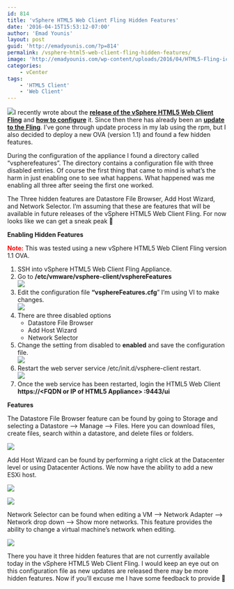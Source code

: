 ```yaml
---
id: 814
title: 'vSphere HTML5 Web Client Fling Hidden Features'
date: '2016-04-15T15:53:12-07:00'
author: 'Emad Younis'
layout: post
guid: 'http://emadyounis.com/?p=814'
permalink: /vsphere-html5-web-client-fling-hidden-features/
image: 'http://emadyounis.com/wp-content/uploads/2016/04/HTML5-Fling-icon-1.1.png'
categories:
    - vCenter
tags:
    - 'HTML5 Client'
    - 'Web Client'
---
```


![](https://younise.github.io/assets/img/2016/04/HTML5-Fling-icon-1.1.png?resize=166%2C166)I recently wrote about the <span style="color: #3366ff;">**[release of the vSphere HTML5 Web Client Fling](http://emadyounis.com/vcenter/new-fling-vsphere-html5-web-client/)**</span> and <span style="color: #3366ff;">**[how to configure](http://blogs.vmware.com/vsphere/2016/03/vsphere-html5-web-client-fling-getting-started.html)** </span>it. Since then there has already been an **<span style="color: #3366ff;">[update to the Fling](https://labs.vmware.com/flings/vsphere-html5-web-client)</span>**. I’ve gone through update process in my lab using the rpm, but I also decided to deploy a new OVA (version 1.1) and found a few hidden features.

During the configuration of the appliance I found a directory called “vspherefeatures”. The directory contains a configuration file with three disabled entries. Of course the first thing that came to mind is what’s the harm in just enabling one to see what happens. What happened was me enabling all three after seeing the first one worked.

The Three hidden features are Datastore File Browser, Add Host Wizard, and Network Selector. I’m assuming that these are features that will be available in future releases of the vSphere HTML5 Web Client Fling. For now looks like we can get a sneak peak 🙂

**Enabling Hidden Features**

<span style="color: #ff0000;">**Note:**</span> This was tested using a new vSphere HTML5 Web Client Fling version 1.1 OVA.

1. SSH into vSphere HTML5 Web Client Fling Appliance.
2. Go to **/etc/vmware/vsphere-client/vsphereFeatures**  
    [![](https://younise.github.io/assets/img/2016/04/vSphere-HTML5-Client-Hidden-Features-1.png?resize=1000%2C126)](https://younise.github.io/assets/img/2016/04/vSphere-HTML5-Client-Hidden-Features-1.png)
3. Edit the configuration file **“vsphereFeatures.cfg**” I’m using VI to make changes.  
    [![](https://younise.github.io/assets/img/2016/04/vSphere-HTML5-Client-Hidden-Features-2.png?resize=1003%2C175)](https://younise.github.io/assets/img/2016/04/vSphere-HTML5-Client-Hidden-Features-2.png)
4. There are three disabled options 
    - Datastore File Browser
    - Add Host Wizard
    - Network Selector
5. Change the setting from disabled to **enabled** and save the configuration file.  
    [![](https://younise.github.io/assets/img/2016/04/vSphere-HTML5-Client-Hidden-Features-3.png?resize=1003%2C178)](https://younise.github.io/assets/img/2016/04/vSphere-HTML5-Client-Hidden-Features-3.png)
6. Restart the web server service /etc/init.d/vsphere-client restart.  
    [![](https://younise.github.io/assets/img/2016/04/vSphere-HTML5-Client-Hidden-Features-4.png?resize=999%2C146)](https://younise.github.io/assets/img/2016/04/vSphere-HTML5-Client-Hidden-Features-4.png)
7. Once the web service has been restarted, login the HTML5 Web Client **https://&lt;FQDN or IP of HTML5 Appliance&gt; :9443/ui**

**Features**

The Datastore File Browser feature can be found by going to Storage and selecting a Datastore –&gt; Manage –&gt; Files. Here you can download files, create files, search within a datastore, and delete files or folders.

[![](https://younise.github.io/assets/img/2016/04/vSphere-HTML5-Client-Hidden-Features-5.png?resize=1271%2C562)](https://younise.github.io/assets/img/2016/04/vSphere-HTML5-Client-Hidden-Features-5.png)

Add Host Wizard can be found by performing a right click at the Datacenter level or using Datacenter Actions. We now have the ability to add a new ESXi host.

[![](https://younise.github.io/assets/img/2016/04/vSphere-HTML5-Client-Hidden-Features-6.png?resize=1271%2C403)](https://younise.github.io/assets/img/2016/04/vSphere-HTML5-Client-Hidden-Features-6.png)

[![](https://younise.github.io/assets/img/2016/04/vSphere-HTML5-Client-Hidden-Features-7.png?resize=869%2C558)](https://younise.github.io/assets/img/2016/04/vSphere-HTML5-Client-Hidden-Features-7.png)

Network Selector can be found when editing a VM –&gt; Network Adapter –&gt; Network drop down –&gt; Show more networks. This feature provides the ability to change a virtual machine’s network when editing.

[![](https://younise.github.io/assets/img/2016/04/vSphere-HTML5-Client-Hidden-Features-8.png?resize=1271%2C704)](https://younise.github.io/assets/img/2016/04/vSphere-HTML5-Client-Hidden-Features-8.png)

There you have it three hidden features that are not currently available today in the vSphere HTML5 Web Client Fling. I would keep an eye out on this configuration file as new updates are released there may be more hidden features. Now if you’ll excuse me I have some feedback to provide 🙂
